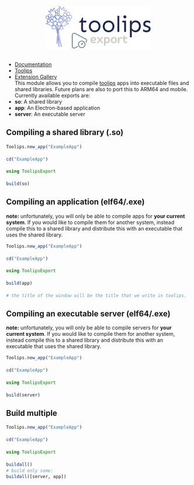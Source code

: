 <div align = "center"><img src = "https://github.com/ChifiSource/image_dump/blob/main/toolips/toolipsexport.png" align = center></img></div>
</br>

- [Documentation](doc.toolips.app/extensions/toolips_export)
- [Toolips](https://github.com/ChifiSource/Toolips.jl)
- [Extension Gallery](https://toolips.app/?page=gallery&selected=export)\
This module allows you to compile [toolips](https://github.com/ChifiSource/Toolips.jl) apps into executable files and shared libraries. Future plans are also to port this to ARM64 and mobile. Currently available exports are:
- **so**: A shared library
- **app**: An Electron-based application
- **server**: An executable server
## Compiling a shared library (.so)
```julia
Toolips.new_app("ExampleApp")

cd("ExampleApp")

using ToolipsExport

build(so)
```
## Compiling an application (elf64/.exe)
**note:** unfortunately, you will only be able to compile apps for **your current system**. If you would like to compile them for another system, instead compile this to a shared library and distribute this with an executable that uses the shared library.
```julia
Toolips.new_app("ExampleApp")

cd("ExampleApp")

using ToolipsExport

build(app)

# the title of the window will be the title that we write in toolips.
```
## Compiling an executable server (elf64/.exe)
**note:** unfortunately, you will only be able to compile servers for **your current system**. If you would like to compile them for another system, instead compile this to a shared library and distribute this with an executable that uses the shared library.
```julia
Toolips.new_app("ExampleApp")

cd("ExampleApp")

using ToolipsExport

build(server)
```
## Build multiple
```julia
Toolips.new_app("ExampleApp")

cd("ExampleApp")

using ToolipsExport

buildall()
# build only some:
buildall([server, app])
```
